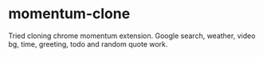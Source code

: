 # momentum-clone
Tried cloning chrome momentum extension. Google search, weather, video bg, time, greeting, todo and random quote work.
